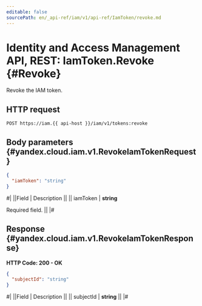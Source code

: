 ```yaml
---
editable: false
sourcePath: en/_api-ref/iam/v1/api-ref/IamToken/revoke.md
---
```


# Identity and Access Management API, REST: IamToken.Revoke {#Revoke}

Revoke the IAM token.

## HTTP request

```
POST https://iam.{{ api-host }}/iam/v1/tokens:revoke
```

## Body parameters {#yandex.cloud.iam.v1.RevokeIamTokenRequest}

```json
{
  "iamToken": "string"
}
```

#|
||Field | Description ||
|| iamToken | **string**

Required field.  ||
|#

## Response {#yandex.cloud.iam.v1.RevokeIamTokenResponse}

**HTTP Code: 200 - OK**

```json
{
  "subjectId": "string"
}
```

#|
||Field | Description ||
|| subjectId | **string** ||
|#